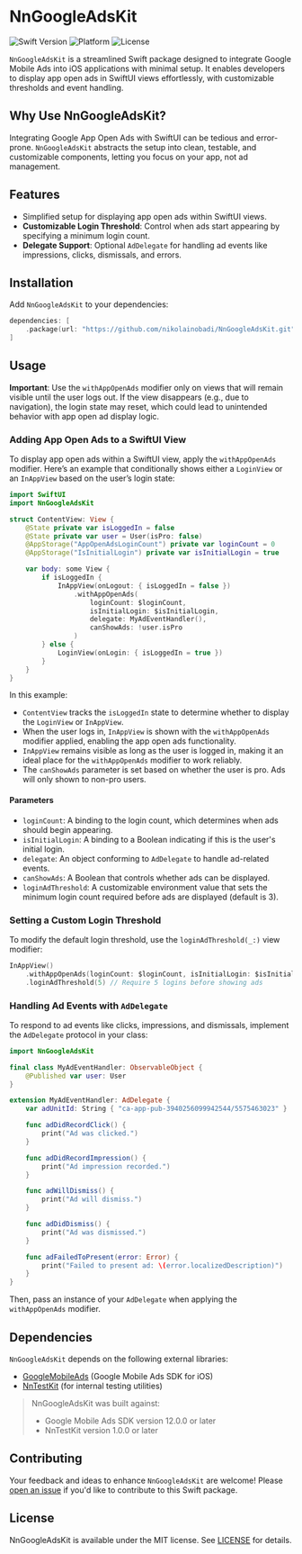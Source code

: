 
# NnGoogleAdsKit

![Swift Version](https://badgen.net/badge/swift/6.0%2B/purple)
![Platform](https://img.shields.io/badge/iOS-17%2B-blue)
![License](https://img.shields.io/badge/license-MIT-lightgrey)

`NnGoogleAdsKit` is a streamlined Swift package designed to integrate Google Mobile Ads into iOS applications with minimal setup. It enables developers to display app open ads in SwiftUI views effortlessly, with customizable thresholds and event handling.

## Why Use NnGoogleAdsKit?

Integrating Google App Open Ads with SwiftUI can be tedious and error-prone. `NnGoogleAdsKit` abstracts the setup into clean, testable, and customizable components, letting you focus on your app, not ad management.


## Features

- Simplified setup for displaying app open ads within SwiftUI views.
- **Customizable Login Threshold**: Control when ads start appearing by specifying a minimum login count.
- **Delegate Support**: Optional `AdDelegate` for handling ad events like impressions, clicks, dismissals, and errors.

## Installation
Add `NnGoogleAdsKit` to your dependencies:
```swift
dependencies: [
    .package(url: "https://github.com/nikolainobadi/NnGoogleAdsKit.git", from: "0.6.0")
]
```

## Usage

**Important**: Use the `withAppOpenAds` modifier only on views that will remain visible until the user logs out. If the view disappears (e.g., due to navigation), the login state may reset, which could lead to unintended behavior with app open ad display logic.

### Adding App Open Ads to a SwiftUI View
To display app open ads within a SwiftUI view, apply the `withAppOpenAds` modifier. Here’s an example that conditionally shows either a `LoginView` or an `InAppView` based on the user’s login state:

```swift
import SwiftUI
import NnGoogleAdsKit

struct ContentView: View {
    @State private var isLoggedIn = false
    @State private var user = User(isPro: false)
    @AppStorage("AppOpenAdsLoginCount") private var loginCount = 0
    @AppStorage("IsInitialLogin") private var isInitialLogin = true

    var body: some View {
        if isLoggedIn {
            InAppView(onLogout: { isLoggedIn = false })
                .withAppOpenAds(
                    loginCount: $loginCount,
                    isInitialLogin: $isInitialLogin,
                    delegate: MyAdEventHandler(),
                    canShowAds: !user.isPro
                )
        } else {
            LoginView(onLogin: { isLoggedIn = true })
        }
    }
}

```

In this example:
- `ContentView` tracks the `isLoggedIn` state to determine whether to display the `LoginView` or `InAppView`.
- When the user logs in, `InAppView` is shown with the `withAppOpenAds` modifier applied, enabling the app open ads functionality.
- `InAppView` remains visible as long as the user is logged in, making it an ideal place for the `withAppOpenAds` modifier to work reliably.
- The `canShowAds` parameter is set based on whether the user is pro. Ads will only shown to non-pro users.

#### Parameters
- `loginCount`: A binding to the login count, which determines when ads should begin appearing.
- `isInitialLogin`: A binding to a Boolean indicating if this is the user's initial login.
- `delegate`: An object conforming to `AdDelegate` to handle ad-related events.
- `canShowAds`: A Boolean that controls whether ads can be displayed.
- `loginAdThreshold`: A customizable environment value that sets the minimum login count required before ads are displayed (default is 3).

### Setting a Custom Login Threshold
To modify the default login threshold, use the `loginAdThreshold(_:)` view modifier:

```swift
InAppView()
    .withAppOpenAds(loginCount: $loginCount, isInitialLogin: $isInitialLogin, delegate: adDelegate)
    .loginAdThreshold(5) // Require 5 logins before showing ads
```

### Handling Ad Events with `AdDelegate`
To respond to ad events like clicks, impressions, and dismissals, implement the `AdDelegate` protocol in your class:

```swift
import NnGoogleAdsKit

final class MyAdEventHandler: ObservableObject {
    @Published var user: User
}

extension MyAdEventHandler: AdDelegate {
    var adUnitId: String { "ca-app-pub-3940256099942544/5575463023" }

    func adDidRecordClick() {
        print("Ad was clicked.")
    }

    func adDidRecordImpression() {
        print("Ad impression recorded.")
    }

    func adWillDismiss() {
        print("Ad will dismiss.")
    }

    func adDidDismiss() {
        print("Ad was dismissed.")
    }

    func adFailedToPresent(error: Error) {
        print("Failed to present ad: \(error.localizedDescription)")
    }
}
```

Then, pass an instance of your `AdDelegate` when applying the `withAppOpenAds` modifier.

## Dependencies

`NnGoogleAdsKit` depends on the following external libraries:

- [GoogleMobileAds](https://developers.google.com/admob/ios/quick-start) (Google Mobile Ads SDK for iOS)
- [NnTestKit](https://github.com/nikolainobadi/NnTestKit) (for internal testing utilities)

> NnGoogleAdsKit was built against:
> - Google Mobile Ads SDK version 12.0.0 or later
> - NnTestKit version 1.0.0 or later

## Contributing
Your feedback and ideas to enhance `NnGoogleAdsKit` are welcome! Please [open an issue](https://github.com/nikolainobadi/NnGoogleAdsKit/issues) if you'd like to contribute to this Swift package.

## License
NnGoogleAdsKit is available under the MIT license. See [LICENSE](LICENSE) for details.

